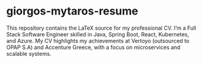 # giorgos-mytaros-resume
This repository contains the LaTeX source for my professional CV. I’m a Full Stack Software Engineer skilled in Java, Spring Boot, React, Kubernetes, and Azure. My CV highlights my achievements at Vertoyo (outsourced to OPAP S.A) and Accenture Greece, with a focus on microservices and scalable systems.
